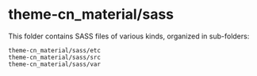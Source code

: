 # theme-cn_material/sass

This folder contains SASS files of various kinds, organized in sub-folders:

    theme-cn_material/sass/etc
    theme-cn_material/sass/src
    theme-cn_material/sass/var

